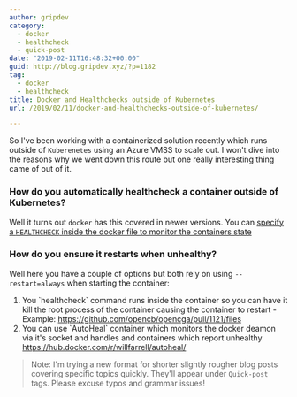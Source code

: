 ```yaml
---
author: gripdev
category:
  - docker
  - healthcheck
  - quick-post
date: "2019-02-11T16:48:32+00:00"
guid: http://blog.gripdev.xyz/?p=1182
tag:
  - docker
  - healthcheck
title: Docker and Healthchecks outside of Kubernetes
url: /2019/02/11/docker-and-healthchecks-outside-of-kubernetes/

---
```

So I've been working with a containerized solution recently which runs outside of `Kuberenetes` using an Azure VMSS to scale out. I won't dive into the reasons why we went down this route but one really interesting thing came of out of it.

### How do you automatically healthcheck a container outside of Kubernetes?

Well it turns out `docker` has this covered in newer versions. You can [specify a `HEALTHCHECK` inside the docker file to monitor the containers state](https://docs.docker.com/engine/reference/builder/#healthcheck)

### How do you ensure it restarts when unhealthy?

Well here you have a couple of options but both rely on using `--restart=always` when starting the container:

1. You \`healthcheck\` command runs inside the container so you can have it kill the root process of the container causing the container to restart - Example: https://github.com/opencb/opencga/pull/1121/files
1. You can use \`AutoHeal\` container which monitors the docker deamon via it's socket and handles and containers which report unhealthy https://hub.docker.com/r/willfarrell/autoheal/

> Note: I'm trying a new format for shorter slightly rougher blog posts covering specific topics quickly. They'll appear under `Quick-post` tags. Please excuse typos and grammar issues!
